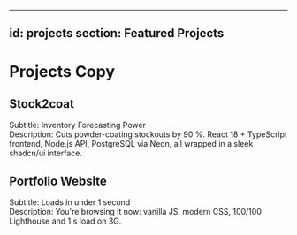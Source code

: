 ***

id: projects
section: Featured Projects
--------------------------

# Projects Copy

## Stock2coat

Subtitle: Inventory Forecasting Power\
Description: Cuts powder-coating stockouts by 90 %. React 18 + TypeScript frontend, Node.js API, PostgreSQL via Neon, all wrapped in a sleek shadcn/ui interface.

## Portfolio Website

Subtitle: Loads in under 1 second\
Description: You're browsing it now: vanilla JS, modern CSS, 100/100 Lighthouse and 1 s load on 3G.
